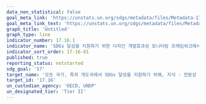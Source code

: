 ```yaml
---
data_non_statistical: false
goal_meta_link: 'https://unstats.un.org/sdgs/metadata/files/Metadata-17-16-01.pdf'
goal_meta_link_text: 'https://unstats.un.org/sdgs/metadata/files/Metadata-17-16-01.pdf'
graph_title: 'Untitled'
graph_type: line
indicator_number: 17.16.1
indicator_name: 'SDGs 달성을 지원하기 위한 다자간 개발효과성 모니터링 프레임워크에서 진전을 보고한 국가 수'
indicator_sort_order: 17-16-01
published: true
reporting_status: notstarted
sdg_goal: '17'
target_name: '모든 국가, 특히 개도국에서 SDGs 달성을 지원하기 위해, 지식 · 전문성 · 기술 · 재원을 동원 공유하는 다양한 이해당사자간 파트너십에 의해 보완되는 지속가능발전을 위한 글로벌 파트너십 강화'
target_id: '17.16'
un_custodian_agency: 'OECD, UNDP'
un_designated_tier: 'Tier II'
---
```

